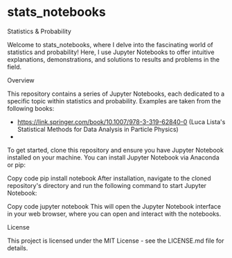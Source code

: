 # stats_notebooks
Statistics & Probability

Welcome to stats_notebooks, where I delve into the fascinating world of statistics and probability! Here, I use Jupyter Notebooks to offer intuitive explanations, demonstrations, and solutions to results and problems in the field. 

Overview

This repository contains a series of Jupyter Notebooks, each dedicated to a specific topic within statistics and probability. Examples are taken from the following books: 
- https://link.springer.com/book/10.1007/978-3-319-62840-0  (Luca Lista's Statistical Methods for Data Analysis in Particle Physics)
- 

To get started, clone this repository and ensure you have Jupyter Notebook installed on your machine. You can install Jupyter Notebook via Anaconda or pip:

Copy code
pip install notebook
After installation, navigate to the cloned repository's directory and run the following command to start Jupyter Notebook:

Copy code
jupyter notebook
This will open the Jupyter Notebook interface in your web browser, where you can open and interact with the notebooks.

License

This project is licensed under the MIT License - see the LICENSE.md file for details.

